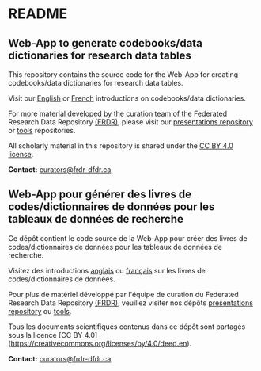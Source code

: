 # README

## Web-App to generate codebooks/data dictionaries for research data tables

This repository contains the source code for the Web-App for creating codebooks/data dictionaries for research data tables.

Visit our [English](https://alliance-rdm-gdr.github.io/RDM_CodebookGenerator/RDM_Codebook_en.html) or [French](https://alliance-rdm-gdr.github.io/RDM_CodebookGenerator/RDM_Codebook_fr.html) introductions on codebooks/data dictionaries.

For more material developed by the curation team of the Federated Research Data Repository [(FRDR)](https://www.frdr-dfdr.ca/), please visit our [presentations repository](https://github.com/Alliance-RDM-GDR/RDM-FRDR_Presentations) or [tools]() repositories.

All scholarly material in this repository is shared under the [CC BY 4.0 license](https://creativecommons.org/licenses/by/4.0/deed.en).

**Contact:** curators@frdr-dfdr.ca 


## Web-App pour générer des livres de codes/dictionnaires de données pour les tableaux de données de recherche

Ce dépôt contient le code source de la Web-App pour créer des livres de codes/dictionnaires de données pour les tableaux de données de recherche.

Visitez des introductions [anglais](https://alliance-rdm-gdr.github.io/RDM_CodebookGenerator/RDM_Codebook_en.html) ou [français](https://alliance-rdm-gdr.github.io/RDM_CodebookGenerator/RDM_Codebook_fr.html) sur les livres de codes/dictionnaires de données.

Pour plus de matériel développé par l'équipe de curation du Federated Research Data Repository [(FRDR)](https://www.frdr-dfdr.ca/), veuillez visiter nos dépôts [presentations repository](https://github.com/Alliance-RDM-GDR/RDM-FRDR_Presentations) ou [tools]().

Tous les documents scientifiques contenus dans ce dépôt sont partagés sous la licence [CC BY 4.0] (https://creativecommons.org/licenses/by/4.0/deed.en).

**Contact:** curators@frdr-dfdr.ca